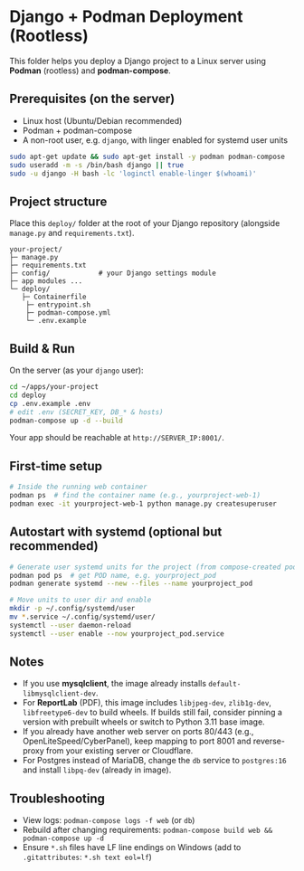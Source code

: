 # Django + Podman Deployment (Rootless)

This folder helps you deploy a Django project to a Linux server using **Podman** (rootless) and **podman-compose**.

## Prerequisites (on the server)
- Linux host (Ubuntu/Debian recommended)
- Podman + podman-compose
- A non-root user, e.g. `django`, with linger enabled for systemd user units

```bash
sudo apt-get update && sudo apt-get install -y podman podman-compose
sudo useradd -m -s /bin/bash django || true
sudo -u django -H bash -lc 'loginctl enable-linger $(whoami)'
```

## Project structure
Place this `deploy/` folder at the root of your Django repository (alongside `manage.py` and `requirements.txt`).

```text
your-project/
├─ manage.py
├─ requirements.txt
├─ config/            # your Django settings module
├─ app modules ...
└─ deploy/
   ├─ Containerfile
    ├─ entrypoint.sh
    ├─ podman-compose.yml
    └─ .env.example
```

## Build & Run
On the server (as your `django` user):
```bash
cd ~/apps/your-project
cd deploy
cp .env.example .env
# edit .env (SECRET_KEY, DB_* & hosts)
podman-compose up -d --build
```

Your app should be reachable at `http://SERVER_IP:8001/`.

## First-time setup
```bash
# Inside the running web container
podman ps  # find the container name (e.g., yourproject-web-1)
podman exec -it yourproject-web-1 python manage.py createsuperuser
```

## Autostart with systemd (optional but recommended)
```bash
# Generate user systemd units for the project (from compose-created pod/containers)
podman pod ps  # get POD name, e.g. yourproject_pod
podman generate systemd --new --files --name yourproject_pod

# Move units to user dir and enable
mkdir -p ~/.config/systemd/user
mv *.service ~/.config/systemd/user/
systemctl --user daemon-reload
systemctl --user enable --now yourproject_pod.service
```

## Notes
- If you use **mysqlclient**, the image already installs `default-libmysqlclient-dev`.
- For **ReportLab** (PDF), this image includes `libjpeg-dev`, `zlib1g-dev`, `libfreetype6-dev` to build wheels.
  If builds still fail, consider pinning a version with prebuilt wheels or switch to Python 3.11 base image.
- If you already have another web server on ports 80/443 (e.g., OpenLiteSpeed/CyberPanel),
  keep mapping to port 8001 and reverse-proxy from your existing server or Cloudflare.
- For Postgres instead of MariaDB, change the `db` service to `postgres:16` and install `libpq-dev` (already in image).

## Troubleshooting
- View logs: `podman-compose logs -f web` (or `db`)
- Rebuild after changing requirements: `podman-compose build web && podman-compose up -d`
- Ensure `*.sh` files have LF line endings on Windows (add to `.gitattributes`: `*.sh text eol=lf`)
